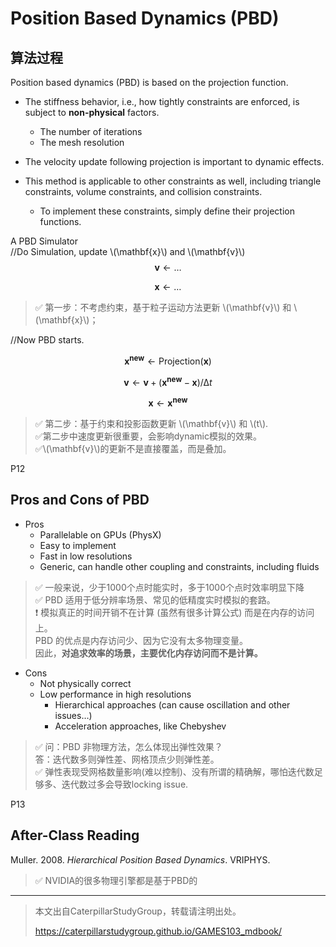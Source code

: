 # Position Based Dynamics (PBD)   

## 算法过程

Position based dynamics (PBD) is based on the projection function.    

 - The stiffness behavior, i.e., how tightly constraints are enforced, is subject to **non-physical** factors. 
    - The number of iterations 
    - The mesh resolution
 - The velocity update following projection is important to dynamic effects. 
 
 - This method is applicable to other constraints as well, including triangle constraints, volume constraints, and collision constraints. 
    - To implement these constraints, simply define their
projection functions.    


A PBD Simulator     
//Do Simulation, update \\(\mathbf{x}\\) and \\(\mathbf{v}\\)     
$$
\mathbf{v}\longleftarrow\dots
$$

$$
\mathbf{x}\longleftarrow\dots   
$$   

> &#x2705; 第一步：不考虑约束，基于粒子运动方法更新 \\(\mathbf{v}\\) 和 \\(\mathbf{x}\\)；  


//Now PBD starts.    

$$
\mathbf{x} ^{\mathbf{new} } \longleftarrow \mathrm{Projection} (\mathbf{x} )
$$    

$$
\mathbf{v}\longleftarrow \mathbf{v} +(\mathbf{x} ^{\mathbf{new} }−\mathbf{x})/∆t
$$

$$
\mathbf{x}\longleftarrow \mathbf{x} ^{\mathbf{new}}
$$

> &#x2705; 第二步：基于约束和投影函数更新 \\(\mathbf{v}\\) 和 \\(t\\).    
> &#x2705;第二步中速度更新很重要，会影响dynamic模拟的效果。  
> &#x2705;\\(\mathbf{v}\\)的更新不是直接覆盖，而是叠加。    

P12   
## Pros and Cons of PBD 

 - Pros    
    - Parallelable on GPUs (PhysX)    
    - Easy to implement    
    - Fast in low resolutions    
    - Generic, can handle other coupling and constraints, including fluids  
> &#x2705; 一般来说，少于1000个点时能实时，多于1000个点时效率明显下降  
> &#x2705; PBD 适用于低分辨率场景、常见的低精度实时模拟的套路。    
> &#x2757; 模拟真正的时间开销不在计算 (虽然有很多计算公式) 而是在内存的访问上。   
PBD 的优点是内存访问少、因为它没有太多物理变量。    
因此，**对追求效率的场景，主要优化内存访问而不是计算。**   

 - Cons    
     - Not physically correct    
     - Low performance in high resolutions    
       - Hierarchical approaches (can cause oscillation and other issues…)     
       - Acceleration approaches, like Chebyshev    
       
> &#x2705; 问：PBD 非物理方法，怎么体现出弹性效果？  
答：迭代数多则弹性差、网格顶点少则弹性差。   
> &#x2705; 弹性表现受网格数量影响(难以控制)、没有所谓的精确解，哪怕迭代数足够多、迭代数过多会导致locking issue.   



P13   
## After-Class Reading    

Muller. 2008. *Hierarchical Position Based Dynamics*. VRIPHYS.

> &#x2705; NVIDIA的很多物理引擎都是基于PBD的  


---------------------------------------
> 本文出自CaterpillarStudyGroup，转载请注明出处。
>
> https://caterpillarstudygroup.github.io/GAMES103_mdbook/